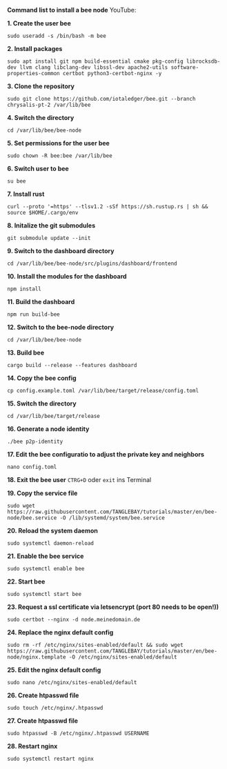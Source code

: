 **Command list to install a bee node**
YouTube: 

**1. Create the user bee**
```
sudo useradd -s /bin/bash -m bee
```

**2. Install packages**
```
sudo apt install git npm build-essential cmake pkg-config librocksdb-dev llvm clang libclang-dev libssl-dev apache2-utils software-properties-common certbot python3-certbot-nginx -y
```


**3. Clone the repository**
```
sudo git clone https://github.com/iotaledger/bee.git --branch chrysalis-pt-2 /var/lib/bee
```

**4. Switch the directory**
```
cd /var/lib/bee/bee-node
```

**5. Set permissions for the user bee**
```
sudo chown -R bee:bee /var/lib/bee
```

**6. Switch user to bee**
```
su bee
```

**7. Install rust**
```
curl --proto '=https' --tlsv1.2 -sSf https://sh.rustup.rs | sh && source $HOME/.cargo/env
```

**8. Initalize the git submodules**
```
git submodule update --init
```

**9. Switch to the dashboard directory**
```
cd /var/lib/bee/bee-node/src/plugins/dashboard/frontend
```

**10. Install the modules for the dashboard**
```
npm install
```

**11. Build the dashboard**
```
npm run build-bee
```

**12. Switch to the bee-node directory**
```
cd /var/lib/bee/bee-node
```

**13. Build bee**
```
cargo build --release --features dashboard
```

**14. Copy the bee config**
```
cp config.example.toml /var/lib/bee/target/release/config.toml
```

**15. Switch the directory**
```
cd /var/lib/bee/target/release
```

**16. Generate a node identity**
```
./bee p2p-identity
```

**17. Edit the bee configuratio to adjust the private key and neighbors**
```
nano config.toml
```

**18. Exit the bee user**
`CTRG+D` oder `exit` ins Terminal

**19. Copy the service file**
```
sudo wget https://raw.githubusercontent.com/TANGLEBAY/tutorials/master/en/bee-node/bee.service -O /lib/systemd/system/bee.service
```

**20. Reload the system daemon**
```
sudo systemctl daemon-reload
```

**21. Enable the bee service**
```
sudo systemctl enable bee
```

**22. Start bee**
```
sudo systemctl start bee
```

**23. Request a ssl certificate via letsencrypt (port 80 needs to be open!))**
```
sudo certbot --nginx -d node.meinedomain.de
```

**24. Replace the nginx default config**
```
sudo rm -rf /etc/nginx/sites-enabled/default && sudo wget https://raw.githubusercontent.com/TANGLEBAY/tutorials/master/en/bee-node/nginx.template -O /etc/nginx/sites-enabled/default
```

**25. Edit the nginx default config**
```
sudo nano /etc/nginx/sites-enabled/default
```

**26. Create htpasswd file**
```
sudo touch /etc/nginx/.htpasswd
```

**27. Create htpasswd file**
```
sudo htpasswd -B /etc/nginx/.htpasswd USERNAME
```

**28. Restart nginx**
```
sudo systemctl restart nginx
```